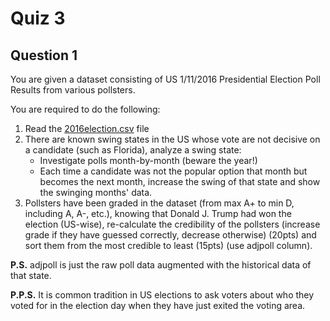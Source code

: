 # Quiz 3

## Question 1

You are given a dataset consisting of US 1/11/2016 Presidential Election Poll Results from various pollsters.

You are required to do the following:
1. Read the [2016election.csv](./2016election.csv) file
2. There are known swing states in the US whose vote are not decisive on a candidate (such as Florida), analyze a swing state:
    * Investigate polls month-by-month (beware the year!)
    * Each time a candidate was not the popular option that month but becomes the next month, increase the swing of that state and show the swinging months' data.
3. Pollsters have been graded in the dataset (from max A+ to min D, including A, A-, etc.), knowing that Donald J. Trump had won the election (US-wise), re-calculate the credibility of the pollsters (increase grade if they have guessed correctly, decrease otherwise) (20pts) and sort them from the most credible to least (15pts) (use adjpoll column).

**P.S.** adjpoll is just the raw poll data augmented with the historical data of that state.

**P.P.S.** It is common tradition in US elections to ask voters about who they voted for in the election day when they have just exited the voting area.

